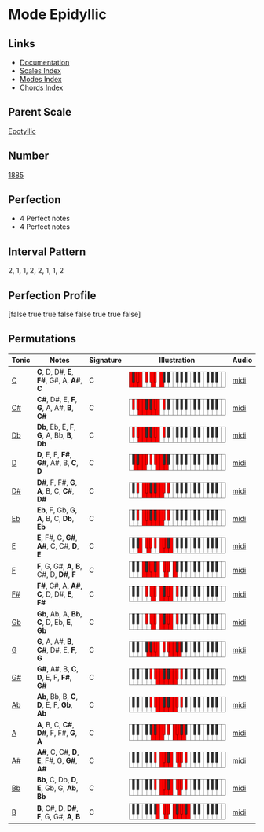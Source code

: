 # Mode Epidyllic

## Links

- [Documentation](index.md)
- [Scales Index](Scales.md)
- [Modes Index](Modes.md)
- [Chords Index](Chords.md)

## Parent Scale

[Epotyllic](ScaleEpotyllic.md)

## Number

[1885](https://ianring.com/musictheory/scales/1885)

## Perfection

- 4 Perfect notes
- 4 Perfect notes

## Interval Pattern

2, 1, 1, 2, 2, 1, 1, 2

## Perfection Profile

[false true true false false true true false]

## Permutations

| Tonic | Notes | Signature | Illustration | Audio |
|-------|-------|-----------|--------------|-------|
| [C](ModeCNaturalEpidyllic.md) | **C**, D, D#, **E**, **F#**, G#, A, **A#**, **C** | C | ![CNaturalEpidyllic](ModeCNaturalEpidyllic.png) | [midi](https://github.com/edipermadi/music/blob/main/docs/ModeCNaturalEpidyllic.mid?raw=true) |
| [C#](ModeCSharpEpidyllic.md) | **C#**, D#, E, **F**, **G**, A, A#, **B**, **C#** | C | ![CSharpEpidyllic](ModeCSharpEpidyllic.png) | [midi](https://github.com/edipermadi/music/blob/main/docs/ModeCSharpEpidyllic.mid?raw=true) |
| [Db](ModeDFlatEpidyllic.md) | **Db**, Eb, E, **F**, **G**, A, Bb, **B**, **Db** | C | ![DFlatEpidyllic](ModeDFlatEpidyllic.png) | [midi](https://github.com/edipermadi/music/blob/main/docs/ModeDFlatEpidyllic.mid?raw=true) |
| [D](ModeDNaturalEpidyllic.md) | **D**, E, F, **F#**, **G#**, A#, B, **C**, **D** | C | ![DNaturalEpidyllic](ModeDNaturalEpidyllic.png) | [midi](https://github.com/edipermadi/music/blob/main/docs/ModeDNaturalEpidyllic.mid?raw=true) |
| [D#](ModeDSharpEpidyllic.md) | **D#**, F, F#, **G**, **A**, B, C, **C#**, **D#** | C | ![DSharpEpidyllic](ModeDSharpEpidyllic.png) | [midi](https://github.com/edipermadi/music/blob/main/docs/ModeDSharpEpidyllic.mid?raw=true) |
| [Eb](ModeEFlatEpidyllic.md) | **Eb**, F, Gb, **G**, **A**, B, C, **Db**, **Eb** | C | ![EFlatEpidyllic](ModeEFlatEpidyllic.png) | [midi](https://github.com/edipermadi/music/blob/main/docs/ModeEFlatEpidyllic.mid?raw=true) |
| [E](ModeENaturalEpidyllic.md) | **E**, F#, G, **G#**, **A#**, C, C#, **D**, **E** | C | ![ENaturalEpidyllic](ModeENaturalEpidyllic.png) | [midi](https://github.com/edipermadi/music/blob/main/docs/ModeENaturalEpidyllic.mid?raw=true) |
| [F](ModeFNaturalEpidyllic.md) | **F**, G, G#, **A**, **B**, C#, D, **D#**, **F** | C | ![FNaturalEpidyllic](ModeFNaturalEpidyllic.png) | [midi](https://github.com/edipermadi/music/blob/main/docs/ModeFNaturalEpidyllic.mid?raw=true) |
| [F#](ModeFSharpEpidyllic.md) | **F#**, G#, A, **A#**, **C**, D, D#, **E**, **F#** | C | ![FSharpEpidyllic](ModeFSharpEpidyllic.png) | [midi](https://github.com/edipermadi/music/blob/main/docs/ModeFSharpEpidyllic.mid?raw=true) |
| [Gb](ModeGFlatEpidyllic.md) | **Gb**, Ab, A, **Bb**, **C**, D, Eb, **E**, **Gb** | C | ![GFlatEpidyllic](ModeGFlatEpidyllic.png) | [midi](https://github.com/edipermadi/music/blob/main/docs/ModeGFlatEpidyllic.mid?raw=true) |
| [G](ModeGNaturalEpidyllic.md) | **G**, A, A#, **B**, **C#**, D#, E, **F**, **G** | C | ![GNaturalEpidyllic](ModeGNaturalEpidyllic.png) | [midi](https://github.com/edipermadi/music/blob/main/docs/ModeGNaturalEpidyllic.mid?raw=true) |
| [G#](ModeGSharpEpidyllic.md) | **G#**, A#, B, **C**, **D**, E, F, **F#**, **G#** | C | ![GSharpEpidyllic](ModeGSharpEpidyllic.png) | [midi](https://github.com/edipermadi/music/blob/main/docs/ModeGSharpEpidyllic.mid?raw=true) |
| [Ab](ModeAFlatEpidyllic.md) | **Ab**, Bb, B, **C**, **D**, E, F, **Gb**, **Ab** | C | ![AFlatEpidyllic](ModeAFlatEpidyllic.png) | [midi](https://github.com/edipermadi/music/blob/main/docs/ModeAFlatEpidyllic.mid?raw=true) |
| [A](ModeANaturalEpidyllic.md) | **A**, B, C, **C#**, **D#**, F, F#, **G**, **A** | C | ![ANaturalEpidyllic](ModeANaturalEpidyllic.png) | [midi](https://github.com/edipermadi/music/blob/main/docs/ModeANaturalEpidyllic.mid?raw=true) |
| [A#](ModeASharpEpidyllic.md) | **A#**, C, C#, **D**, **E**, F#, G, **G#**, **A#** | C | ![ASharpEpidyllic](ModeASharpEpidyllic.png) | [midi](https://github.com/edipermadi/music/blob/main/docs/ModeASharpEpidyllic.mid?raw=true) |
| [Bb](ModeBFlatEpidyllic.md) | **Bb**, C, Db, **D**, **E**, Gb, G, **Ab**, **Bb** | C | ![BFlatEpidyllic](ModeBFlatEpidyllic.png) | [midi](https://github.com/edipermadi/music/blob/main/docs/ModeBFlatEpidyllic.mid?raw=true) |
| [B](ModeBNaturalEpidyllic.md) | **B**, C#, D, **D#**, **F**, G, G#, **A**, **B** | C | ![BNaturalEpidyllic](ModeBNaturalEpidyllic.png) | [midi](https://github.com/edipermadi/music/blob/main/docs/ModeBNaturalEpidyllic.mid?raw=true) |
